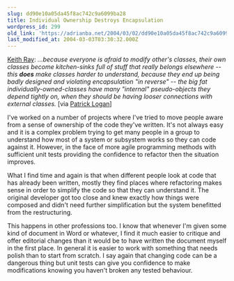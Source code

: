 ```yaml
---
slug: dd90e10a05da45f8ac742c9a6099ba28
title: Individual Ownership Destroys Encapsulation
wordpress_id: 299
old_link: 'https://adrianba.net/2004/03/02/dd90e10a05da45f8ac742c9a6099ba28/'
last_modified_at: 2004-03-03T03:30:32.000Z
---
```


[
Keith Ray](http://homepage.mac.com/keithray/blog/2004/03/01#OwnershipDestroysEncapsulation): _...because everyone is afraid to modify other's
classes, their own classes become kitchen-sinks full of stuff that
really belongs elsewhere -- this **does** make classes harder to
understand, because they end up being badly designed and violating
encapsulation "in reverse" -- the big fat
individually-owned-classes have many "internal" pseudo-objects they
depend tightly on, when they should be having looser connections
with external classes._ [via
[
Patrick Logan](http://patricklogan.blogspot.com/archives/2004_02_29_patricklogan_archive.html#107820097161151570)]

I've worked on a number of projects where I've tried to move
people aware from a sense of ownership of the code they've written.
It's not always easy and it is a complex problem trying to get many
people in a group to understand how most of a system or subsystem
works so they can code against it. However, in the face of more
agile programming methods with sufficient unit tests providing the
confidence to refactor then the situation improves.

What I find time and again is that when different people look at
code that has already been written, mostly they find places where
refactoring makes sense in order to simplify the code so that they
can understand it. The original developer got too close and knew
exactly how things were composed and didn't need further
simplification but the system benefitted from the
restructuring.

This happens in other professions too. I know that whenever I'm
given some kind of document in Word or whatever, I find it much
easier to critique and offer editorial changes than it would be to
have written the document myself in the first place. In general it
is easier to work with something that needs polish than to start
from scratch. I say again that changing code can be a dangerous
thing but unit tests can give you confidence to make modifications
knowing you haven't broken any tested behaviour.
